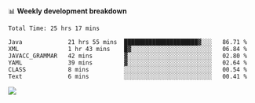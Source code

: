 

📊 **Weekly development breakdown**
<!--START_SECTION:waka-->

```text
Total Time: 25 hrs 17 mins

Java             21 hrs 55 mins  █████████████████████▓░░░   86.71 %
XML              1 hr 43 mins    █▓░░░░░░░░░░░░░░░░░░░░░░░   06.84 %
JAVACC_GRAMMAR   42 mins         ▓░░░░░░░░░░░░░░░░░░░░░░░░   02.80 %
YAML             39 mins         ▓░░░░░░░░░░░░░░░░░░░░░░░░   02.64 %
CLASS            8 mins          ░░░░░░░░░░░░░░░░░░░░░░░░░   00.54 %
Text             6 mins          ░░░░░░░░░░░░░░░░░░░░░░░░░   00.41 %
```

<!--END_SECTION:waka-->

<p align="left" dir="auto">
  <a href="#">
    <img src="https://github-readme-stats.vercel.app/api?username=JiHongYuan&show_icons=true&inc">
  </a>
</p>
